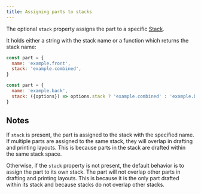 ```yaml
---
title: Assigning parts to stacks
---
```


The optional `stack` property assigns the part to a specific
[Stack](/reference/api/stack).

It holds either a string with the stack name or a function which
returns the stack name:

```js
const part = {
  name: 'example.front',
  stack: 'example.combined',
}
```

```js
const part = {
  name: 'example.back',
  stack: ({options}) => options.stack ? 'example.combined' : 'example.back',
}
```

## Notes

If `stack` is present, the part is assigned to the stack with the
specified name.
If multiple parts are assigned to the same stack, they will overlap
in drafting and printing layouts.
This is because parts in the stack are drafted within the same stack
space.

Otherwise, if the `stack` property is not present, the default behavior
is to assign the part to its own stack.
The part will not overlap other parts in drafting and printing layouts.
This is because it is the only part drafted within its stack and
because stacks do not overlap other stacks.
